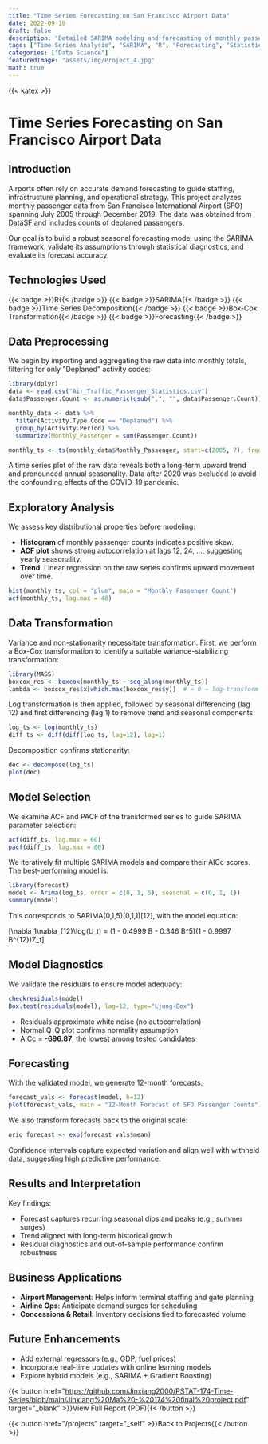 ```yaml
---
title: "Time Series Forecasting on San Francisco Airport Data"
date: 2022-09-10
draft: false
description: "Detailed SARIMA modeling and forecasting of monthly passenger traffic at San Francisco International Airport (2005–2019), including stationarity analysis, transformation, model selection, diagnostics, and forecast evaluation."
tags: ["Time Series Analysis", "SARIMA", "R", "Forecasting", "Statistical Modeling", "Airport Analytics"]
categories: ["Data Science"]
featuredImage: "assets/img/Project_4.jpg"
math: true
---
```


{{< katex >}}

# Time Series Forecasting on San Francisco Airport Data


## Introduction
Airports often rely on accurate demand forecasting to guide staffing, infrastructure planning, and operational strategy. This project analyzes monthly passenger data from San Francisco International Airport (SFO) spanning July 2005 through December 2019. The data was obtained from [DataSF](https://data.sfgov.org/Transportation/Air-Traffic-Passenger-Statistics/rkru-6vcg) and includes counts of deplaned passengers.

Our goal is to build a robust seasonal forecasting model using the SARIMA framework, validate its assumptions through statistical diagnostics, and evaluate its forecast accuracy.

## Technologies Used
{{< badge >}}R{{< /badge >}}
{{< badge >}}SARIMA{{< /badge >}}
{{< badge >}}Time Series Decomposition{{< /badge >}}
{{< badge >}}Box-Cox Transformation{{< /badge >}}
{{< badge >}}Forecasting{{< /badge >}}

## Data Preprocessing
We begin by importing and aggregating the raw data into monthly totals, filtering for only "Deplaned" activity codes:

```r
library(dplyr)
data <- read.csv("Air_Traffic_Passenger_Statistics.csv")
data$Passenger.Count <- as.numeric(gsub(",", "", data$Passenger.Count))

monthly_data <- data %>%
  filter(Activity.Type.Code == "Deplaned") %>%
  group_by(Activity.Period) %>%
  summarize(Monthly_Passenger = sum(Passenger.Count))

monthly_ts <- ts(monthly_data$Monthly_Passenger, start=c(2005, 7), frequency=12)
```

A time series plot of the raw data reveals both a long-term upward trend and pronounced annual seasonality. Data after 2020 was excluded to avoid the confounding effects of the COVID-19 pandemic.

## Exploratory Analysis
We assess key distributional properties before modeling:

- **Histogram** of monthly passenger counts indicates positive skew.
- **ACF plot** shows strong autocorrelation at lags 12, 24, ..., suggesting yearly seasonality.
- **Trend**: Linear regression on the raw series confirms upward movement over time.

```r
hist(monthly_ts, col = "plum", main = "Monthly Passenger Count")
acf(monthly_ts, lag.max = 48)
```

## Data Transformation
Variance and non-stationarity necessitate transformation. First, we perform a Box-Cox transformation to identify a suitable variance-stabilizing transformation:

```r
library(MASS)
boxcox_res <- boxcox(monthly_ts ~ seq_along(monthly_ts))
lambda <- boxcox_res$x[which.max(boxcox_res$y)]  # ≈ 0 → log-transform
```

Log transformation is then applied, followed by seasonal differencing (lag 12) and first differencing (lag 1) to remove trend and seasonal components:

```r
log_ts <- log(monthly_ts)
diff_ts <- diff(diff(log_ts, lag=12), lag=1)
```

Decomposition confirms stationarity:

```r
dec <- decompose(log_ts)
plot(dec)
```

## Model Selection
We examine ACF and PACF of the transformed series to guide SARIMA parameter selection:

```r
acf(diff_ts, lag.max = 60)
pacf(diff_ts, lag.max = 60)
```

We iteratively fit multiple SARIMA models and compare their AICc scores. The best-performing model is:

```r
library(forecast)
model <- Arima(log_ts, order = c(0, 1, 5), seasonal = c(0, 1, 1))
summary(model)
```

This corresponds to SARIMA(0,1,5)(0,1,1)[12], with the model equation:

\[\nabla_1\nabla_{12}\log(U_t) = (1 - 0.4999 B - 0.346 B^5)(1 - 0.9997 B^{12})Z_t\]

## Model Diagnostics
We validate the residuals to ensure model adequacy:

```r
checkresiduals(model)
Box.test(residuals(model), lag=12, type="Ljung-Box")
```

- Residuals approximate white noise (no autocorrelation)
- Normal Q-Q plot confirms normality assumption
- AICc = **-696.87**, the lowest among tested candidates

## Forecasting
With the validated model, we generate 12-month forecasts:

```r
forecast_vals <- forecast(model, h=12)
plot(forecast_vals, main = "12-Month Forecast of SFO Passenger Counts")
```

We also transform forecasts back to the original scale:

```r
orig_forecast <- exp(forecast_vals$mean)
```

Confidence intervals capture expected variation and align well with withheld data, suggesting high predictive performance.

## Results and Interpretation
Key findings:
- Forecast captures recurring seasonal dips and peaks (e.g., summer surges)
- Trend aligned with long-term historical growth
- Residual diagnostics and out-of-sample performance confirm robustness

## Business Applications
- **Airport Management**: Helps inform terminal staffing and gate planning
- **Airline Ops**: Anticipate demand surges for scheduling
- **Concessions & Retail**: Inventory decisions tied to forecasted volume

## Future Enhancements
- Add external regressors (e.g., GDP, fuel prices)
- Incorporate real-time updates with online learning models
- Explore hybrid models (e.g., SARIMA + Gradient Boosting)

{{< button href="https://github.com/Jinxiang2000/PSTAT-174-Time-Series/blob/main/Jinxiang%20Ma%20-%20174%20final%20project.pdf" target="_blank" >}}View Full Report (PDF){{< /button >}}

{{< button href="/projects" target="_self" >}}Back to Projects{{< /button >}}